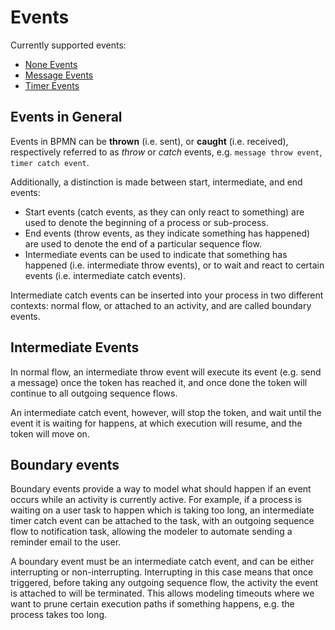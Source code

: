 # Events

Currently supported events:

* [None Events](bpmn-workflows/none-events/none-events.html)
* [Message Events](bpmn-workflows/message-events/message-events.html)
* [Timer Events](bpmn-workflows/timer-events/timer-events.html)

## Events in General

Events in BPMN can be __thrown__ (i.e. sent), or __caught__ (i.e. received), respectively referred to as *throw* or *catch* events, e.g. `message throw event`, `timer catch event`.

Additionally, a distinction is made between start, intermediate, and end events:

* Start events (catch events, as they can only react to something) are used to denote the beginning of a process or sub-process.
* End events (throw events, as they indicate something has happened) are used to denote the end of a particular sequence flow.
* Intermediate events can be used to indicate that something has happened (i.e. intermediate throw events), or to wait and react to certain events (i.e. intermediate catch events).

Intermediate catch events can be inserted into your process in two different contexts: normal flow, or attached to an activity, and are called boundary events.

## Intermediate Events
In normal flow, an intermediate throw event will execute its event (e.g. send a message) once the token has reached it, and once done the token will continue to all outgoing sequence flows.

An intermediate catch event, however, will stop the token, and wait until the event it is waiting for happens, at which execution will resume, and the token will move on.

## Boundary events

Boundary events provide a way to model what should happen if an event occurs while an activity is currently active. For example, if a process is waiting on a user task to happen which is taking too long, an intermediate timer catch event can be attached to the task, with an outgoing sequence flow to notification task, allowing the modeler to automate sending a reminder email to the user.

A boundary event must be an intermediate catch event, and can be either interrupting or non-interrupting. Interrupting in this case means that once triggered, before taking any outgoing sequence flow, the activity the event is attached to will be terminated. This allows modeling timeouts where we want to prune certain execution paths if something happens, e.g. the process takes too long.
